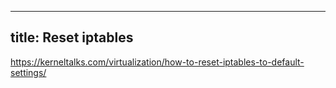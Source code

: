 ---
title: Reset iptables
----

<https://kerneltalks.com/virtualization/how-to-reset-iptables-to-default-settings/>
